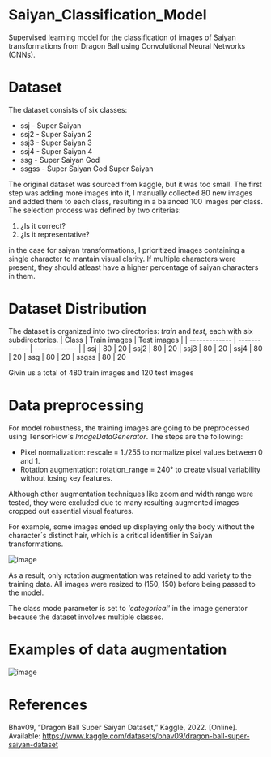 # Saiyan_Classification_Model
Supervised learning model for the classification of images of Saiyan transformations from Dragon Ball using Convolutional Neural Networks (CNNs).

# Dataset
The dataset consists of six classes:
* ssj - Super Saiyan
* ssj2 - Super Saiyan 2
* ssj3 - Super Saiyan 3
* ssj4 - Super Saiyan 4
* ssg - Super Saiyan God
* ssgss - Super Saiyan God Super Saiyan

The original dataset was sourced from kaggle, but it was too small. The first step was adding more images into it, I manually collected 80 new images and added them to each class, resulting in a balanced 100 images per class. 
The selection process was defined by two criterias:  
1. ¿Is it correct?
2. ¿Is it representative?
   
in the case for saiyan transformations, I prioritized images containing a single character to mantain visual clarity. If multiple characters were present, they should atleast have a higher percentage of saiyan characters in them. 

# Dataset Distribution 
The dataset is organized into two directories: *train* and *test*, each with six subdirectories.
| Class  | Train images | Test images |
| ------------- | ------------- | ------------- | 
| ssj  | 80 | 20
| ssj2  | 80 | 20
| ssj3  | 80 | 20
| ssj4  | 80 | 20
| ssg  | 80 | 20
| ssgss  | 80 | 20

Givin us a total of 480 train images and 120 test images

# Data preprocessing
For model robustness, the training images are going to be preprocessed using TensorFlow´s *ImageDataGenerator*. The steps are the following:

* Pixel normalization: rescale = 1./255 to normalize pixel values between 0 and 1.
* Rotation augmentation: rotation_range = 240° to create visual variability without losing key features.

Although other augmentation techniques like zoom and width range were tested, they were excluded due to many resulting augmented images cropped out essential visual features.

For example, some images ended up displaying only the body without the character´s distinct hair, which is a critical identifier in Saiyan transformations.

![image](https://github.com/user-attachments/assets/bd049b50-83ed-47ca-a7dc-3ebf5947b47a)

As a result, only rotation augmentation was retained to add variety to the training data. All images were resized to (150, 150) before being passed to the model.

The class mode parameter is set to *'categorical'* in the image generator because the dataset involves multiple classes.

# Examples of data augmentation 
![image](https://github.com/user-attachments/assets/f56642d7-deaf-44b8-867e-466f4f5ae6d1)

# References
Bhav09, “Dragon Ball Super Saiyan Dataset,” Kaggle, 2022. [Online]. Available: https://www.kaggle.com/datasets/bhav09/dragon-ball-super-saiyan-dataset
